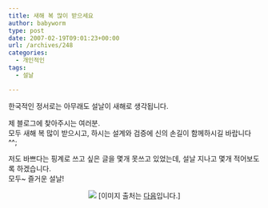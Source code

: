 ```yaml
---
title: 새해 복 많이 받으세요
author: babyworm
type: post
date: 2007-02-19T09:01:23+00:00
url: /archives/248
categories:
  - 개인적인
tags:
  - 설날

---
```

한국적인 정서로는 아무래도 설날이 새해로 생각됩니다.  


  


제 블로그에 찾아주시는 여러분.  
모두 새해 복 많이 받으시고, 하시는 설계와 검증에 신의 손길이 함께하시길 바랍니다 ^^;

저도 바쁘다는 핑계로 쓰고 싶은 글을 몇개 못쓰고 있었는데, 설날 지나고 몇개 적어보도록 하겠습니다.  
모두~ 즐거운 설날!



  
<P align=center><IMG src="https://i0.wp.com/photo-media.hanmail.net/daum/cartoon/200502/08/d1m.jpg?w=625" data-recalc-dims="1" />  
[이미지 출처는 <A href="http://photo-media.hanmail.net/daum/cartoon/200502/08/d1m.jpg" target=_blank>다음</A>입니다.]</p>
